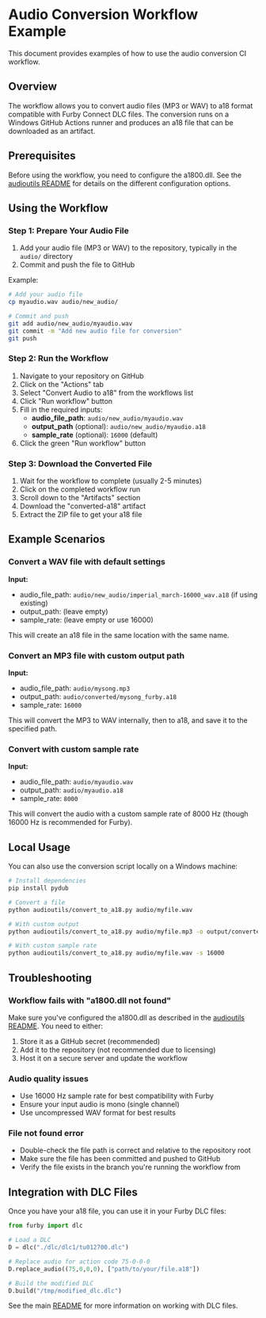 # Audio Conversion Workflow Example

This document provides examples of how to use the audio conversion CI workflow.

## Overview

The workflow allows you to convert audio files (MP3 or WAV) to a18 format compatible with Furby Connect DLC files. The conversion runs on a Windows GitHub Actions runner and produces an a18 file that can be downloaded as an artifact.

## Prerequisites

Before using the workflow, you need to configure the a1800.dll. See the [audioutils README](../../audioutils/README.md) for details on the different configuration options.

## Using the Workflow

### Step 1: Prepare Your Audio File

1. Add your audio file (MP3 or WAV) to the repository, typically in the `audio/` directory
2. Commit and push the file to GitHub

Example:
```bash
# Add your audio file
cp myaudio.wav audio/new_audio/

# Commit and push
git add audio/new_audio/myaudio.wav
git commit -m "Add new audio file for conversion"
git push
```

### Step 2: Run the Workflow

1. Navigate to your repository on GitHub
2. Click on the "Actions" tab
3. Select "Convert Audio to a18" from the workflows list
4. Click "Run workflow" button
5. Fill in the required inputs:
   - **audio_file_path**: `audio/new_audio/myaudio.wav`
   - **output_path** (optional): `audio/new_audio/myaudio.a18`
   - **sample_rate** (optional): `16000` (default)
6. Click the green "Run workflow" button

### Step 3: Download the Converted File

1. Wait for the workflow to complete (usually 2-5 minutes)
2. Click on the completed workflow run
3. Scroll down to the "Artifacts" section
4. Download the "converted-a18" artifact
5. Extract the ZIP file to get your a18 file

## Example Scenarios

### Convert a WAV file with default settings

**Input:**
- audio_file_path: `audio/new_audio/imperial_march-16000_wav.a18` (if using existing)
- output_path: (leave empty)
- sample_rate: (leave empty or use 16000)

This will create an a18 file in the same location with the same name.

### Convert an MP3 file with custom output path

**Input:**
- audio_file_path: `audio/mysong.mp3`
- output_path: `audio/converted/mysong_furby.a18`
- sample_rate: `16000`

This will convert the MP3 to WAV internally, then to a18, and save it to the specified path.

### Convert with custom sample rate

**Input:**
- audio_file_path: `audio/myaudio.wav`
- output_path: `audio/myaudio.a18`
- sample_rate: `8000`

This will convert the audio with a custom sample rate of 8000 Hz (though 16000 Hz is recommended for Furby).

## Local Usage

You can also use the conversion script locally on a Windows machine:

```bash
# Install dependencies
pip install pydub

# Convert a file
python audioutils/convert_to_a18.py audio/myfile.wav

# With custom output
python audioutils/convert_to_a18.py audio/myfile.mp3 -o output/converted.a18

# With custom sample rate
python audioutils/convert_to_a18.py audio/myfile.wav -s 16000
```

## Troubleshooting

### Workflow fails with "a1800.dll not found"

Make sure you've configured the a1800.dll as described in the [audioutils README](../audioutils/README.md). You need to either:
1. Store it as a GitHub secret (recommended)
2. Add it to the repository (not recommended due to licensing)
3. Host it on a secure server and update the workflow

### Audio quality issues

- Use 16000 Hz sample rate for best compatibility with Furby
- Ensure your input audio is mono (single channel)
- Use uncompressed WAV format for best results

### File not found error

- Double-check the file path is correct and relative to the repository root
- Make sure the file has been committed and pushed to GitHub
- Verify the file exists in the branch you're running the workflow from

## Integration with DLC Files

Once you have your a18 file, you can use it in your Furby DLC files:

```python
from furby import dlc

# Load a DLC
D = dlc("./dlc/dlc1/tu012700.dlc")

# Replace audio for action code 75-0-0-0
D.replace_audio((75,0,0,0), ["path/to/your/file.a18"])

# Build the modified DLC
D.build("/tmp/modified_dlc.dlc")
```

See the main [README](../README.md) for more information on working with DLC files.
